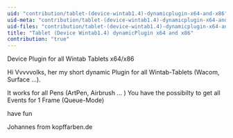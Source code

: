 ```yaml
---
uid: "contribution/tablet-(device-wintab1.4)-dynamicplugin-x64-and-x86"
uid-meta: "contribution/tablet-(device-wintab1.4)-dynamicplugin-x64-and-x86-meta"
uid-files: "contribution/tablet-(device-wintab1.4)-dynamicplugin-x64-and-x86-files"
title: "Tablet (Device Wintab1.4) dynamicPlugin x64 and x86"
contribution: "true"
---
```


Device Plugin for all Wintab Tablets x64/x86


Hi Vvvvvolks, her my short dynamic Plugin for all Wintab-Tablets (Wacom, Surface ...). 

It works for all Pens (ArtPen, Airbrush ... ) 
You have the possibilty to get all Events for 1 Frame (Queue-Mode)

have fun 

Johannes from kopffarben.de